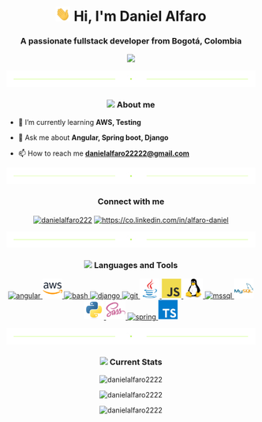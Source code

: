 <h1 align="center">
    <img src="https://github.com/DanielAlfaro2222/DanielAlfaro2222/blob/main/hello.gif" width="30"></img>
    Hi, I'm Daniel Alfaro
</h1>

<h3 align="center">A passionate fullstack developer from Bogotá, Colombia</h3>

<p align="center">
    <img src="https://camo.githubusercontent.com/b10509fc6d0003027dc3648dc5e46b849629a0bb384c1a75b390d367403b4ba4/68747470733a2f2f71756f7465732d6769746875622d726561646d652e76657263656c2e6170702f6170693f747970653d686f72697a6f6e74616c267468656d653d64726163756c61"></img>
</p>

<p align="center">
    <img src="https://github.com/DanielAlfaro2222/DanielAlfaro2222/blob/main/divider2.png" ></img>
</p>

<h3 align="center">
    <img src="https://media.giphy.com/media/WUlplcMpOCEmTGBtBW/giphy.gif" width="40">
    About me
</h3>

- 🌱 I’m currently learning **AWS, Testing**

- 💬 Ask me about **Angular, Spring boot, Django**

- 📫 How to reach me **danielalfaro22222@gmail.com**

<p align="center">
    <img src="https://github.com/DanielAlfaro2222/DanielAlfaro2222/blob/main/divider2.png" ></img>
</p>

<h3 align="center">Connect with me</h3>
<p align="center">
<a href="https://twitter.com/danielalfaro222" target="blank"><img align="center" src="https://raw.githubusercontent.com/rahuldkjain/github-profile-readme-generator/master/src/images/icons/Social/twitter.svg" alt="danielalfaro222" height="30" width="40" /></a>
<a href="https://linkedin.com/in/https://co.linkedin.com/in/alfaro-daniel" target="blank"><img align="center" src="https://raw.githubusercontent.com/rahuldkjain/github-profile-readme-generator/master/src/images/icons/Social/linked-in-alt.svg" alt="https://co.linkedin.com/in/alfaro-daniel" height="30" width="40" /></a>
</p>

<p align="center">
    <img src="https://github.com/DanielAlfaro2222/DanielAlfaro2222/blob/main/divider2.png" ></img>
</p>

<h3 align="center">
    <img src="https://media.giphy.com/media/j2pOGeGYKe2xCCKwfi/giphy.gif" width="40">
    Languages and Tools
</h3>

<p align="center"> <a href="https://angular.io" target="_blank" rel="noreferrer"> <img src="https://angular.io/assets/images/logos/angular/angular.svg" alt="angular" width="40" height="40"/> </a> <a href="https://aws.amazon.com" target="_blank" rel="noreferrer"> <img src="https://raw.githubusercontent.com/devicons/devicon/master/icons/amazonwebservices/amazonwebservices-original-wordmark.svg" alt="aws" width="40" height="40"/> </a> <a href="https://www.gnu.org/software/bash/" target="_blank" rel="noreferrer"> <img src="https://www.vectorlogo.zone/logos/gnu_bash/gnu_bash-icon.svg" alt="bash" width="40" height="40"/> </a> <a href="https://www.djangoproject.com/" target="_blank" rel="noreferrer"> <img src="https://cdn.worldvectorlogo.com/logos/django.svg" alt="django" width="40" height="40"/> </a> <a href="https://git-scm.com/" target="_blank" rel="noreferrer"> <img src="https://www.vectorlogo.zone/logos/git-scm/git-scm-icon.svg" alt="git" width="40" height="40"/> </a> <a href="https://www.java.com" target="_blank" rel="noreferrer"> <img src="https://raw.githubusercontent.com/devicons/devicon/master/icons/java/java-original.svg" alt="java" width="40" height="40"/> </a> <a href="https://developer.mozilla.org/en-US/docs/Web/JavaScript" target="_blank" rel="noreferrer"> <img src="https://raw.githubusercontent.com/devicons/devicon/master/icons/javascript/javascript-original.svg" alt="javascript" width="40" height="40"/> </a> <a href="https://www.linux.org/" target="_blank" rel="noreferrer"> <img src="https://raw.githubusercontent.com/devicons/devicon/master/icons/linux/linux-original.svg" alt="linux" width="40" height="40"/> </a> <a href="https://www.microsoft.com/en-us/sql-server" target="_blank" rel="noreferrer"> <img src="https://www.svgrepo.com/show/303229/microsoft-sql-server-logo.svg" alt="mssql" width="40" height="40"/> </a> <a href="https://www.mysql.com/" target="_blank" rel="noreferrer"> <img src="https://raw.githubusercontent.com/devicons/devicon/master/icons/mysql/mysql-original-wordmark.svg" alt="mysql" width="40" height="40"/> </a> <a href="https://www.python.org" target="_blank" rel="noreferrer"> <img src="https://raw.githubusercontent.com/devicons/devicon/master/icons/python/python-original.svg" alt="python" width="40" height="40"/> </a> <a href="https://sass-lang.com" target="_blank" rel="noreferrer"> <img src="https://raw.githubusercontent.com/devicons/devicon/master/icons/sass/sass-original.svg" alt="sass" width="40" height="40"/> </a> <a href="https://spring.io/" target="_blank" rel="noreferrer"> <img src="https://www.vectorlogo.zone/logos/springio/springio-icon.svg" alt="spring" width="40" height="40"/> </a> <a href="https://www.typescriptlang.org/" target="_blank" rel="noreferrer"> <img src="https://raw.githubusercontent.com/devicons/devicon/master/icons/typescript/typescript-original.svg" alt="typescript" width="40" height="40"/> </a> </p>

<p align="center">
    <img src="https://github.com/DanielAlfaro2222/DanielAlfaro2222/blob/main/divider2.png" ></img>
</p>

<h3 align="center">
    <img src="https://media.giphy.com/media/ZCN6F3FAkwsyOGU2RS/giphy.gif" width="40">
    Current Stats
</h3>

<p align="center">
        <img align="top" src="https://github-readme-stats.vercel.app/api/top-langs/?username=DanielAlfaro2222&theme=dracula&layout=compact&hide_border=true&hide=html,css,handlebars,procfile,scss" alt="danielalfaro2222" />
</p>

<p align="center">
    <img  src="https://github-readme-stats.vercel.app/api?username=DanielAlfaro2222&show_icons=true&theme=dracula&hide_border=true" alt="danielalfaro2222" />
</p>

<p align="center"> <img src="https://komarev.com/ghpvc/?username=danielalfaro2222&label=Profile%20views&color=0e75b6&style=flat" alt="danielalfaro2222" /> </p>

